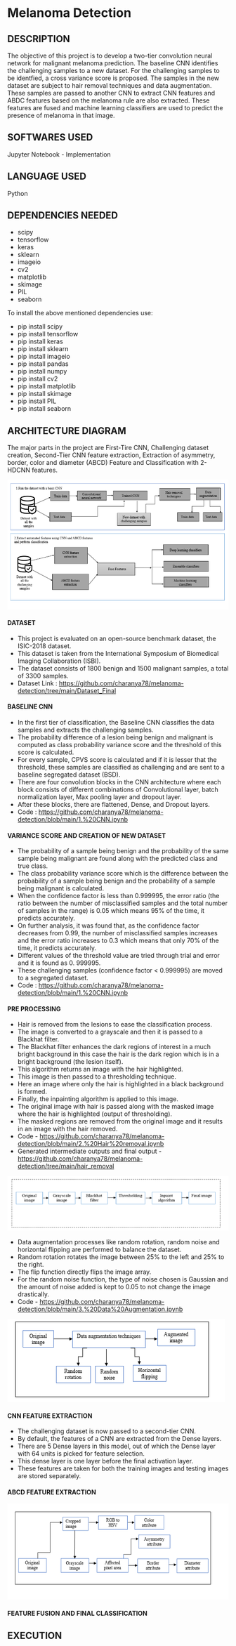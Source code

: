 # Melanoma Detection

## DESCRIPTION 

The objective of this project is to develop a two-tier convolution neural network for malignant melanoma prediction. The baseline CNN identifies the challenging samples to a new dataset. For the challenging samples to be identfied, a cross variance score is proposed. The samples in the new dataset are subject to hair removal techniques and data augmentation. These samples are passed to another CNN to extract CNN features and ABDC features based on the melanoma rule are also extracted. These features are fused and machine learning classifiers are used to predict the presence of melanoma in that image.

## SOFTWARES USED

Jupyter Notebook - Implementation

## LANGUAGE USED

Python

## DEPENDENCIES NEEDED

- scipy
- tensorflow
- keras
- sklearn
- imageio
- cv2
- matplotlib
- skimage
- PIL 
- seaborn

To install the above mentioned dependencies use:

- pip install scipy
- pip install tensorflow
- pip install keras
- pip install sklearn
- pip install imageio
- pip install pandas
- pip install numpy
- pip install cv2
- pip install matplotlib
- pip install skimage
- pip install PIL
- pip install seaborn

## ARCHITECTURE DIAGRAM

The major parts in the project are First-Tire CNN, Challenging dataset creation, Second-Tier CNN feature extraction, Extraction of asymmetry, border, color and diameter (ABCD) Feature and Classification with 2-HDCNN features.

![alt text](https://github.com/charanya78/melanoma-detection/blob/main/diagrams/ARCH_DIAG.PNG)


#### DATASET

- This project is evaluated on an open-source benchmark dataset, the ISIC-2018 dataset. 
- This dataset is taken from the International Symposium of Biomedical Imaging Collaboration (ISBI).
- The dataset consists of 1800 benign and 1500 malignant samples, a total of 3300 samples.
- Dataset Link : https://github.com/charanya78/melanoma-detection/tree/main/Dataset_Final

#### BASELINE CNN

- In the first tier of classification, the Baseline CNN classifies the data samples and extracts the challenging samples. 
- The probability difference of a lesion being benign and malignant is computed as class probability variance score and the threshold of this score is calculated. 
- For every sample, CPVS score is calculated and if it is lesser that the threshold, these samples are classified as challenging and are sent to a baseline segregated dataset (BSD).
- There are four convolution blocks in the CNN architecture where each block consists of different combinations of Convolutional layer, batch normalization layer, Max pooling layer and dropout layer. 
- After these blocks, there are flattened, Dense, and Dropout layers. 
- Code : https://github.com/charanya78/melanoma-detection/blob/main/1.%20CNN.ipynb

#### VARIANCE SCORE AND CREATION OF NEW DATASET

- The probability of a sample being benign and the probability of the same sample being malignant are found along with the predicted class and true class. 
- The class probability variance score which is the difference between the probability of a sample being benign and the probability of a sample being malignant is calculated. 
- When the confidence factor is less than 0.999995,  the error ratio (the ratio between the number of misclassified samples and the total number of samples in the range) is 0.05 which means 95% of the time, it predicts accurately. 
- On further analysis, it was found that, as the confidence factor decreases from 0.99, the number of misclassified samples increases and the error ratio increases to 0.3 which means that only 70% of the time, it predicts accurately. 
- Different values of the threshold value are tried through trial and error and it is found as 0. 999995. 
- These challenging samples (confidence factor < 0.999995) are moved to a segregated dataset. 
- Code : https://github.com/charanya78/melanoma-detection/blob/main/1.%20CNN.ipynb

#### PRE PROCESSING

- Hair is removed from the lesions to ease the classification process. 
- The image is converted to a grayscale and then it is passed to a Blackhat filter. 
- The Blackhat filter enhances the dark regions of interest in a much bright background in this case the hair is the dark region which is in a bright background (the lesion itself). 
- This algorithm returns an image with the hair highlighted. 
- This image is then passed to a thresholding technique. 
- Here an image where only the hair is highlighted in a black background is formed. 
- Finally, the inpainting algorithm is applied to this image. 
- The original image with hair is passed along with the masked image where the hair is highlighted (output of thresholding).
- The masked regions are removed from the original image and it results in an image with the hair removed.
- Code - https://github.com/charanya78/melanoma-detection/blob/main/2.%20Hair%20removal.ipynb
- Generated intermediate outputs and final output - https://github.com/charanya78/melanoma-detection/tree/main/hair_removal

![alt text](https://github.com/charanya78/melanoma-detection/blob/main/diagrams/hair.PNG)

- Data augmentation processes like random rotation, random noise and horizontal flipping are performed to balance the dataset. 
- Random rotation rotates the image between 25% to the left and 25% to the right. 
- The flip function directly flips the image array. 
- For the random noise function, the type of noise chosen is Gaussian and the amount of noise added is kept to 0.05 to not change the image drastically.
- Code - https://github.com/charanya78/melanoma-detection/blob/main/3.%20Data%20Augmentation.ipynb 

![alt text](https://github.com/charanya78/melanoma-detection/blob/main/diagrams/data_aug.PNG)
 
#### CNN FEATURE EXTRACTION

-  The challenging dataset is now passed to a second-tier CNN. 
-  By default, the features of a CNN are extracted from the Dense layers. 
-  There are 5 Dense layers in this model, out of which the Dense layer with 64 units is picked for feature selection. 
-  This dense layer is one layer before the final activation layer. 
-  These features are taken for both the training images and testing images are stored separately.

#### ABCD FEATURE EXTRACTION


![alt text](https://github.com/charanya78/melanoma-detection/blob/main/diagrams/abcd.PNG)


#### FEATURE FUSION AND FINAL CLASSIFICATION 



## EXECUTION 


